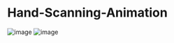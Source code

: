 # Hand-Scanning-Animation

![image](https://github.com/kunal7216/Hand-Scanning-Animation/assets/112888767/48a4ed64-b0ab-4246-a8ac-f268a3424f89)
![image](https://github.com/kunal7216/Hand-Scanning-Animation/assets/112888767/1154794a-6a8e-4c36-a137-51d91251544d)

